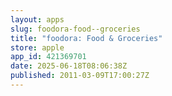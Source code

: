 ```yaml
---
layout: apps
slug: foodora-food--groceries
title: "foodora: Food & Groceries"
store: apple
app_id: 421369701
date: 2025-06-18T08:06:38Z
published: 2011-03-09T17:00:27Z
---
```

